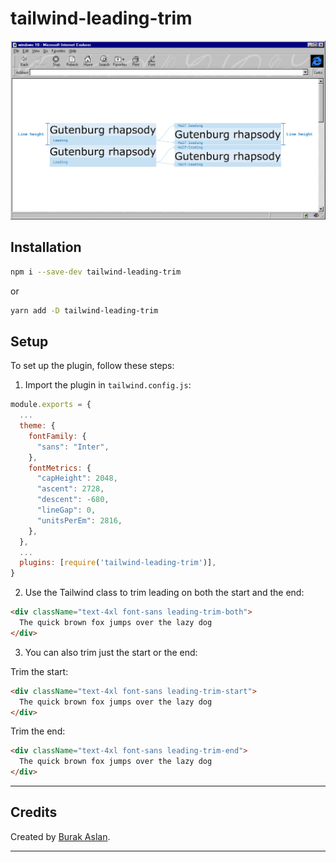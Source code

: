 # tailwind-leading-trim

![Alt text](https://github.com/deadlocked247/tailwindcss-leading-trim/blob/main/visual.png)

## Installation

```bash
npm i --save-dev tailwind-leading-trim
```

or

```bash
yarn add -D tailwind-leading-trim
```

## Setup

To set up the plugin, follow these steps:

1. Import the plugin in `tailwind.config.js`:

```javascript
module.exports = {
  ...
  theme: {
    fontFamily: {
      "sans": "Inter",
    },
    fontMetrics: {
      "capHeight": 2048,
      "ascent": 2728,
      "descent": -680,
      "lineGap": 0,
      "unitsPerEm": 2816,
    },
  },
  ...
  plugins: [require('tailwind-leading-trim')],
}
```

2. Use the Tailwind class to trim leading on both the start and the end:

```html
<div className="text-4xl font-sans leading-trim-both">
  The quick brown fox jumps over the lazy dog
</div>
```

3. You can also trim just the start or the end:

Trim the start:

```html
<div className="text-4xl font-sans leading-trim-start">
  The quick brown fox jumps over the lazy dog
</div>
```

Trim the end:

```html
<div className="text-4xl font-sans leading-trim-end">
  The quick brown fox jumps over the lazy dog
</div>
```

---

## Credits

Created by [Burak Aslan](https://x.com/turkishtea__).

---
